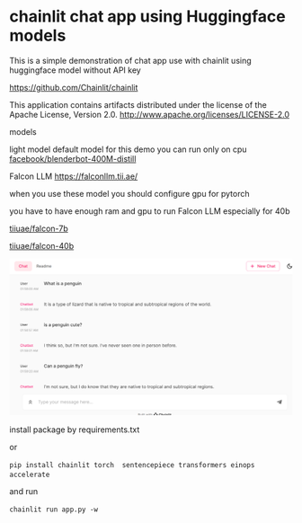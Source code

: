 # chainlit chat app using Huggingface models

This is a simple demonstration of chat app use with chainlit using huggingface model without API key

https://github.com/Chainlit/chainlit

This application contains artifacts distributed under the license of the Apache License, Version 2.0.
http://www.apache.org/licenses/LICENSE-2.0

models

light model default model for this demo you can run only on cpu [facebook/blenderbot-400M-distill](https://huggingface.co/facebook/blenderbot-400M-distill)


Falcon LLM
https://falconllm.tii.ae/

when you use these model you should configure gpu for pytorch

you have to have enough ram and gpu to run Falcon LLM especially for 40b

[tiiuae/falcon-7b](https://huggingface.co/tiiuae/falcon-7b)

[tiiuae/falcon-40b](https://huggingface.co/tiiuae/falcon-40b)

![sample chat demo](a.PNG)


install package by requirements.txt

or 

`pip install chainlit torch  sentencepiece transformers einops accelerate`

and run

`chainlit run app.py -w`
